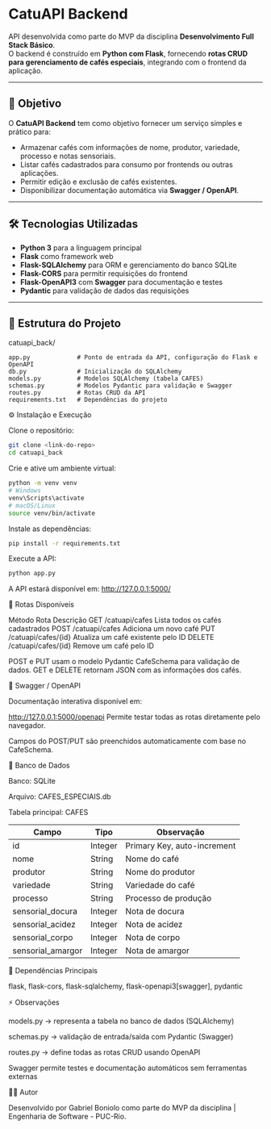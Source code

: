 # CatuAPI Backend

API desenvolvida como parte do MVP da disciplina **Desenvolvimento Full Stack Básico**.  
O backend é construído em **Python com Flask**, fornecendo **rotas CRUD para gerenciamento de cafés especiais**, integrando com o frontend da aplicação.

---

## 🚀 Objetivo
O **CatuAPI Backend** tem como objetivo fornecer um serviço simples e prático para:

- Armazenar cafés com informações de nome, produtor, variedade, processo e notas sensoriais.  
- Listar cafés cadastrados para consumo por frontends ou outras aplicações.  
- Permitir edição e exclusão de cafés existentes.  
- Disponibilizar documentação automática via **Swagger / OpenAPI**.

---

## 🛠 Tecnologias Utilizadas
- **Python 3** para a linguagem principal  
- **Flask** como framework web  
- **Flask-SQLAlchemy** para ORM e gerenciamento do banco SQLite  
- **Flask-CORS** para permitir requisições do frontend  
- **Flask-OpenAPI3** com **Swagger** para documentação e testes  
- **Pydantic** para validação de dados das requisições  

---

## 📂 Estrutura do Projeto
catuapi_back/  
```plaintext
app.py             # Ponto de entrada da API, configuração do Flask e OpenAPI
db.py              # Inicialização do SQLAlchemy
models.py          # Modelos SQLAlchemy (tabela CAFES)
schemas.py         # Modelos Pydantic para validação e Swagger
routes.py          # Rotas CRUD da API
requirements.txt   # Dependências do projeto
```
⚙️ Instalação e Execução

Clone o repositório:

```bash
git clone <link-do-repo>
cd catuapi_back
```

Crie e ative um ambiente virtual:

```bash
python -m venv venv
# Windows
venv\Scripts\activate
# macOS/Linux
source venv/bin/activate
```

Instale as dependências:

```bash
pip install -r requirements.txt
```

Execute a API:

```bash
python app.py
```

A API estará disponível em: http://127.0.0.1:5000/

🔗 Rotas Disponíveis

Método	Rota	Descrição
GET	/catuapi/cafes	Lista todos os cafés cadastrados
POST	/catuapi/cafes	Adiciona um novo café
PUT	/catuapi/cafes/{id}	Atualiza um café existente pelo ID
DELETE	/catuapi/cafes/{id}	Remove um café pelo ID

POST e PUT usam o modelo Pydantic CafeSchema para validação de dados.
GET e DELETE retornam JSON com as informações dos cafés.

📌 Swagger / OpenAPI

Documentação interativa disponível em:

http://127.0.0.1:5000/openapi
Permite testar todas as rotas diretamente pelo navegador.

Campos do POST/PUT são preenchidos automaticamente com base no CafeSchema.

💾 Banco de Dados

Banco: SQLite

Arquivo: CAFES_ESPECIAIS.db

Tabela principal: CAFES

| Campo | Tipo | Observação |
|---|---|---|
| id | Integer | Primary Key, auto-increment |
| nome | String | Nome do café |
| produtor | String | Nome do produtor |
| variedade | String | Variedade do café |
| processo | String | Processo de produção |
| sensorial\_docura | Integer | Nota de docura |
| sensorial\_acidez | Integer | Nota de acidez |
| sensorial\_corpo | Integer | Nota de corpo |
| sensorial\_amargor | Integer | Nota de amargor |

🧩 Dependências Principais

flask, 
flask-cors, 
flask-sqlalchemy, 
flask-openapi3[swagger], 
pydantic

⚡ Observações

models.py → representa a tabela no banco de dados (SQLAlchemy)

schemas.py → validação de entrada/saída com Pydantic (Swagger)

routes.py → define todas as rotas CRUD usando OpenAPI

Swagger permite testes e documentação automáticos sem ferramentas externas

👨‍💻 Autor

Desenvolvido por Gabriel Boniolo como parte do MVP da disciplina | Engenharia de Software - PUC-Rio.
